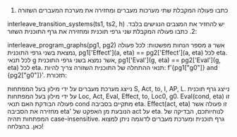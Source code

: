 1. כתבו פעולה המקבלת שתי מערכות מעברים ומחזירה את מערכת המעברים השזורה

interleave_transition_systems(ts1, ts2, h)
יש להחזיר את המצבים הנגישים בלבד.
2. כתבו פעולה המקבלת שני גרפי תוכנית ומחזירה את גרף התוכנית השזור:

interleave_program_graphs(pg1, pg2)
מספר הנחות מפשטות:
לכל פעולה a אשר נמצאת בשני גרפי התוכנית, pg1['Effect'](a, eta) == pg2['Effect'](a, eta) לכל eta.
לכל תנאי g אשר נמצא בשני גרפי התוכנית, pg1['Eval'](g, eta) == pg2['Eval'](g, eta) לכל eta.
תנאי ההתחלה של התוכנית השזורה צריך להיות: f'{pg1["g0"]} and {pg2["g0"]}'.
תזכורת:

נייצג מערכת מעברים על ידי מילון בעל המפתחות S, Act, to, I, AP, L.
נייצג גרף תוכנית על ידי מילון בעל המפתחות Loc, Act, Eval, Effect, to, Loc0, g0.
Eval(cond, eta) זו פעולה הבודקת האם תנאי cond מתקיים בסביבה eta.
Effect(act, eta) זו פעולה אשר מחזירה את הסביבה eta' הנובעת מן האפקט של act על eta.
לנוחיותכם, הבדיקה של המפתחות תהיה case-insensitive.
גרף תוכנית ומערכת מעברים לדוגמה ניתן למצוא כאן.
בהצלחה!

